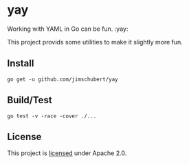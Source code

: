 # yay

Working with YAML in Go can be fun. :yay:

This project provids some utilities to make it slightly more fun.

## Install

```
go get -u github.com/jimschubert/yay
```

## Build/Test

```shell
go test -v -race -cover ./...
```

## License

This project is [licensed](./LICENSE) under Apache 2.0.
